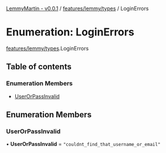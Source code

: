 [LemmyMartin - v0.0.1](../README.md) / [features/lemmy/types](../modules/features_lemmy_types.md) / LoginErrors

# Enumeration: LoginErrors

[features/lemmy/types](../modules/features_lemmy_types.md).LoginErrors

## Table of contents

### Enumeration Members

- [UserOrPassInvalid](features_lemmy_types.LoginErrors.md#userorpassinvalid)

## Enumeration Members

### UserOrPassInvalid

• **UserOrPassInvalid** = ``"couldnt_find_that_username_or_email"``
